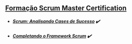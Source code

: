 ## [Formação Scrum Master Certification](https://github.com/gmurilo/dio/tree/main/formacao-scrum-master)

- ##### [Scrum: Analisando Cases de Sucesso](https://web.dio.me/project/compreendendo-o-scrum-na-pratica/learning/b7a5d54a-68d7-4a5b-bd75-fc7be43c2d42) :heavy_check_mark:

- ##### [Completando o Framework Scrum](https://web.dio.me/project/completando-o-framework-scrum/learning/57abfa35-6a9c-4456-acae-c81a095ff113) :heavy_check_mark:
